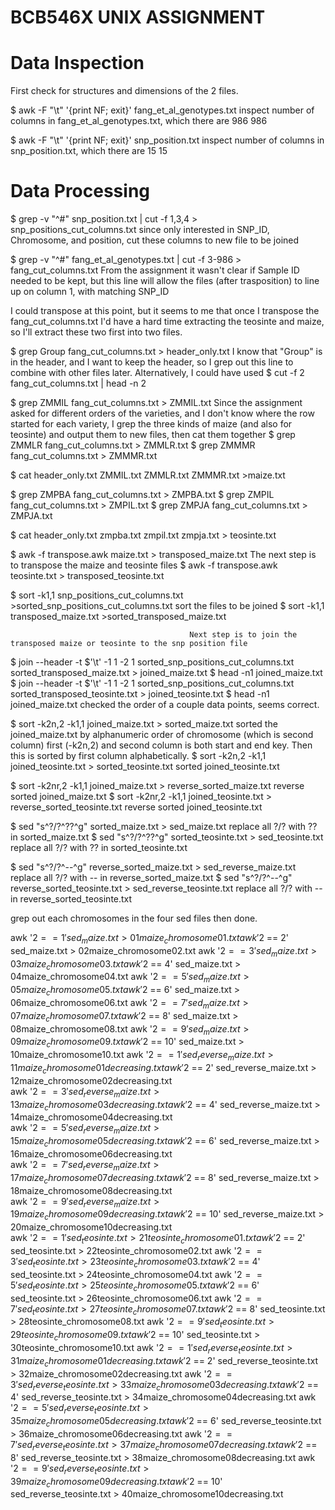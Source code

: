 # BCB546X UNIX ASSIGNMENT
# Data Inspection

First check for structures and dimensions of the 2 files.

$ awk -F "\t" '{print NF; exit}' fang_et_al_genotypes.txt				inspect number of columns in fang_et_al_genotypes.txt, which there are 986
986

$ awk -F "\t" '{print NF; exit}' snp_position.txt					inspect number of columns in snp_position.txt, which there are 15
15



# Data Processing


$ grep -v "^#" snp_position.txt | cut -f 1,3,4 > snp_positions_cut_columns.txt		since only interested in SNP_ID, Chromosome, and position, cut these columns to new file to be joined

$ grep -v "^#" fang_et_al_genotypes.txt | cut -f 3-986 > fang_cut_columns.txt		From the assignment it wasn't clear if Sample ID needed to be kept, but this line will allow the files (after trasposition) to line up on column 1, with matching SNP_ID
 

I could transpose at this point, but it seems to me that once I transpose the fang_cut_columns.txt I'd have a hard time extracting the teosinte and maize, so I'll extract these two first into two files.

$ grep Group fang_cut_columns.txt > header_only.txt					I know that "Group" is in the header, and I want to keep the header, so I grep out this line to combine with other files later. Alternatively, I could have used $ cut -f 2 fang_cut_columns.txt | head -n 2

$ grep ZMMIL fang_cut_columns.txt > ZMMIL.txt						Since the assignment asked for different orders of the varieties, and I don't know where the row started for each variety, I grep the three kinds of maize (and also for teosinte) and output them to new files, then cat them together
$ grep ZMMLR fang_cut_columns.txt > ZMMLR.txt
$ grep ZMMMR fang_cut_columns.txt > ZMMMR.txt

$ cat header_only.txt ZMMIL.txt ZMMLR.txt ZMMMR.txt >maize.txt

$ grep ZMPBA fang_cut_columns.txt > ZMPBA.txt
$ grep ZMPIL fang_cut_columns.txt > ZMPIL.txt
$ grep ZMPJA fang_cut_columns.txt > ZMPJA.txt

$ cat header_only.txt zmpba.txt zmpil.txt zmpja.txt > teosinte.txt


$ awk -f transpose.awk maize.txt > transposed_maize.txt					The next step is to transpose the maize and teosinte files
$ awk -f transpose.awk teosinte.txt > transposed_teosinte.txt

$ sort -k1,1 snp_positions_cut_columns.txt >sorted_snp_positions_cut_columns.txt	sort the files to be joined
$ sort -k1,1 transposed_maize.txt >sorted_transposed_maize.txt

											Next step is to join the transposed maize or teosinte to the snp position file	
$ join --header -t $'\t' -1 1 -2 1 sorted_snp_positions_cut_columns.txt sorted_transposed_maize.txt > joined_maize.txt
$ head -n1 joined_maize.txt								
$ join --header -t $'\t' -1 1 -2 1 sorted_snp_positions_cut_columns.txt sorted_transposed_teosinte.txt > joined_teosinte.txt
$ head -n1 joined_maize.txt								checked the order of a couple data points, seems correct. 


$ sort -k2n,2 -k1,1 joined_maize.txt > sorted_maize.txt					sorted the joined_maize.txt by alphanumeric order of chromosome (which is second column) first (-k2n,2) and second column is both start and end key. Then this is sorted by first column alphabetically.
$ sort -k2n,2 -k1,1 joined_teosinte.txt > sorted_teosinte.txt				sorted joined_teosinte.txt

$ sort -k2nr,2 -k1,1 joined_maize.txt > reverse_sorted_maize.txt			reverse sorted joined_maize.txt
$ sort -k2nr,2 -k1,1 joined_teosinte.txt > reverse_sorted_teosinte.txt			reverse sorted joined_teosinte.txt


$ sed "s^?/?^??^g" sorted_maize.txt > sed_maize.txt					replace all ?/? with ?? in sorted_maize.txt
$ sed "s^?/?^??^g" sorted_teosinte.txt > sed_teosinte.txt				replace all ?/? with ?? in sorted_teosinte.txt

$ sed "s^?/?^--^g" reverse_sorted_maize.txt > sed_reverse_maize.txt			replace all ?/? with -- in reverse_sorted_maize.txt
$ sed "s^?/?^--^g" reverse_sorted_teosinte.txt > sed_reverse_teosinte.txt		replace all ?/? with -- in reverse_sorted_teosinte.txt


grep out each chromosomes in the four sed files then done. 

awk '$2 == 1' sed_maize.txt > 01maize_chromosome01.txt			
awk '$2 == 2' sed_maize.txt > 02maize_chromosome02.txt
awk '$2 == 3' sed_maize.txt > 03maize_chromosome03.txt
awk '$2 == 4' sed_maize.txt > 04maize_chromosome04.txt
awk '$2 == 5' sed_maize.txt > 05maize_chromosome05.txt
awk '$2 == 6' sed_maize.txt > 06maize_chromosome06.txt
awk '$2 == 7' sed_maize.txt > 07maize_chromosome07.txt
awk '$2 == 8' sed_maize.txt > 08maize_chromosome08.txt
awk '$2 == 9' sed_maize.txt > 09maize_chromosome09.txt
awk '$2 == 10' sed_maize.txt > 10maize_chromosome10.txt
awk '$2 == 1' sed_reverse_maize.txt > 11maize_chromosome01decreasing.txt			
awk '$2 == 2' sed_reverse_maize.txt > 12maize_chromosome02decreasing.txt	
awk '$2 == 3' sed_reverse_maize.txt > 13maize_chromosome03decreasing.txt	
awk '$2 == 4' sed_reverse_maize.txt > 14maize_chromosome04decreasing.txt	
awk '$2 == 5' sed_reverse_maize.txt > 15maize_chromosome05decreasing.txt	
awk '$2 == 6' sed_reverse_maize.txt > 16maize_chromosome06decreasing.txt	
awk '$2 == 7' sed_reverse_maize.txt > 17maize_chromosome07decreasing.txt	
awk '$2 == 8' sed_reverse_maize.txt > 18maize_chromosome08decreasing.txt	
awk '$2 == 9' sed_reverse_maize.txt > 19maize_chromosome09decreasing.txt	
awk '$2 == 10' sed_reverse_maize.txt > 20maize_chromosome10decreasing.txt	
awk '$2 == 1' sed_teosinte.txt > 21teosinte_chromosome01.txt			
awk '$2 == 2' sed_teosinte.txt > 22teosinte_chromosome02.txt
awk '$2 == 3' sed_teosinte.txt > 23teosinte_chromosome03.txt
awk '$2 == 4' sed_teosinte.txt > 24teosinte_chromosome04.txt
awk '$2 == 5' sed_teosinte.txt > 25teosinte_chromosome05.txt
awk '$2 == 6' sed_teosinte.txt > 26teosinte_chromosome06.txt
awk '$2 == 7' sed_teosinte.txt > 27teosinte_chromosome07.txt
awk '$2 == 8' sed_teosinte.txt > 28teosinte_chromosome08.txt
awk '$2 == 9' sed_teosinte.txt > 29teosinte_chromosome09.txt
awk '$2 == 10' sed_teosinte.txt > 30teosinte_chromosome10.txt
awk '$2 == 1' sed_reverse_teosinte.txt > 31maize_chromosome01decreasing.txt			
awk '$2 == 2' sed_reverse_teosinte.txt > 32maize_chromosome02decreasing.txt	
awk '$2 == 3' sed_reverse_teosinte.txt > 33maize_chromosome03decreasing.txt	
awk '$2 == 4' sed_reverse_teosinte.txt > 34maize_chromosome04decreasing.txt	
awk '$2 == 5' sed_reverse_teosinte.txt > 35maize_chromosome05decreasing.txt	
awk '$2 == 6' sed_reverse_teosinte.txt > 36maize_chromosome06decreasing.txt	
awk '$2 == 7' sed_reverse_teosinte.txt > 37maize_chromosome07decreasing.txt	
awk '$2 == 8' sed_reverse_teosinte.txt > 38maize_chromosome08decreasing.txt	
awk '$2 == 9' sed_reverse_teosinte.txt > 39maize_chromosome09decreasing.txt	
awk '$2 == 10' sed_reverse_teosinte.txt > 40maize_chromosome10decreasing.txt


